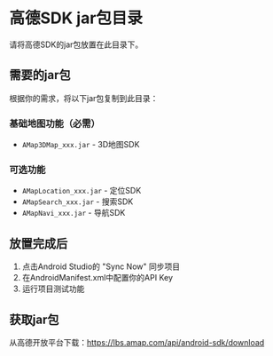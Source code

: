 # 高德SDK jar包目录

请将高德SDK的jar包放置在此目录下。

## 需要的jar包
根据你的需求，将以下jar包复制到此目录：

### 基础地图功能（必需）
- `AMap3DMap_xxx.jar` - 3D地图SDK

### 可选功能
- `AMapLocation_xxx.jar` - 定位SDK
- `AMapSearch_xxx.jar` - 搜索SDK  
- `AMapNavi_xxx.jar` - 导航SDK

## 放置完成后
1. 点击Android Studio的 "Sync Now" 同步项目
2. 在AndroidManifest.xml中配置你的API Key
3. 运行项目测试功能

## 获取jar包
从高德开放平台下载：https://lbs.amap.com/api/android-sdk/download